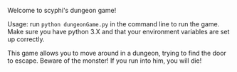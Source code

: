 Welcome to scyphi's dungeon game!

Usage: run `python dungeonGame.py` in the command line to run the game. Make sure you have python 3.X and that your environment variables are set up correctly.

This game allows you to move around in a dungeon, trying to find the door to escape. Beware of the monster! If you run into him, you will die!